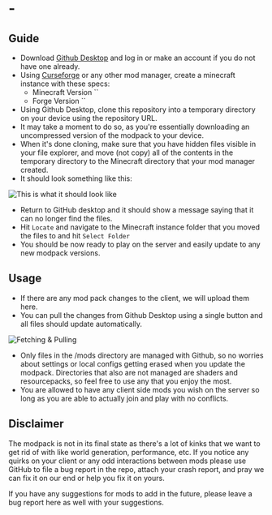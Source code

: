 # -

## Guide
- Download [Github Desktop](https://desktop.github.com/download) and log in or make an account if you do not have one already.
- Using [Curseforge](https://www.curseforge.com/download/app) or any other mod manager, create a minecraft instance with these specs:
  - Minecraft Version ``
  - Forge Version ``
- Using Github Desktop, clone this repository into a temporary directory on your device using the repository URL.
- It may take a moment to do so, as you're essentially downloading an uncompressed version of the modpack to your device.
- When it's done cloning, make sure that you have hidden files visible in your file explorer, and move (not copy) all of the contents in the temporary directory to the Minecraft directory that your mod manager created.
- It should look something like this:

![This is what it should look like](https://github.com/user-attachments/assets/86eac326-1522-4ed1-ba08-efaa90642197)

- Return to GitHub desktop and it should show a message saying that it can no longer find the files.
- Hit `Locate` and navigate to the Minecraft instance folder that you moved the files to and hit `Select Folder`
- You should be now ready to play on the server and easily update to any new modpack versions.

## Usage
- If there are any mod pack changes to the client, we will upload them here.
- You can pull the changes from Github Desktop using a single button and all files should update automatically.

![Fetching & Pulling](https://github.com/user-attachments/assets/af4c6d7b-224b-46ee-bc12-f4b69ec976b8)

- Only files in the /mods directory are managed with Github, so no worries about settings or local configs getting erased when you update the modpack. Directories that also are not managed are shaders and resourcepacks, so feel free to use any that you enjoy the most.
- You are allowed to have any client side mods you wish on the server so long as you are able to actually join and play with no conflicts.

## Disclaimer 
The modpack is not in its final state as there's a lot of kinks that we want to get rid of with like world generation, performance, etc. If you notice any quirks on your client or any odd interactions between mods please use GitHub to file a bug report in the repo, attach your crash report, and pray we can fix it on our end or help you fix it on yours. 

If you have any suggestions for mods to add in the future, please leave a bug report here as well with your suggestions. 
